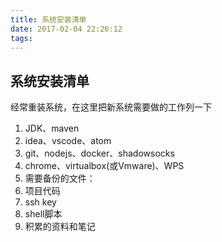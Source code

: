```yaml
---
title: 系统安装清单
date: 2017-02-04 22:26:12
tags:
---
```

## 系统安装清单
经常重装系统，在这里把新系统需要做的工作列一下

1. JDK、maven
2. idea、vscode、atom
3. git、nodejs、docker、shadowsocks
4. chrome、virtualbox(或Vmware)、WPS
5. 需要备份的文件：
  1. 项目代码
  2. ssh key
  3. shell脚本
  4. 积累的资料和笔记

